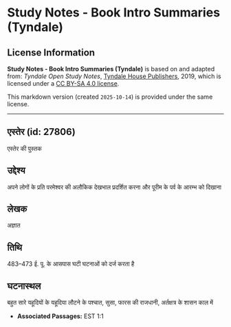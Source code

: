 # Study Notes - Book Intro Summaries (Tyndale)

## License Information

**Study Notes - Book Intro Summaries (Tyndale)** is based on and adapted from: _Tyndale Open Study Notes_, [Tyndale House Publishers](https://tyndaleopenresources.com/), 2019, which is licensed under a [CC BY-SA 4.0 license](https://creativecommons.org/licenses/by-sa/4.0/legalcode.en).

This markdown version (created `2025-10-14`) is provided under the same license.



--------------------------------

## एस्तेर (id: 27806)

एस्तेर की पुस्तक

उद्देश्य
--------

अपने लोगों के प्रति परमेश्वर की अलौकिक देखभाल प्रदर्शित करना और पूरीम के पर्व के आरम्भ को दिखाना

लेखक
----

अज्ञात

तिथि
----

483–473 ई. पू. के आसपास घटी घटनाओं को दर्ज करता है

घटनास्थल
--------

बहुत सारे यहूदियों के यहूदिया लौटने के पश्चात, सुसा, फारस की राजधानी, अर्तक्षत्र के शासन काल में

* **Associated Passages:** EST 1:1

